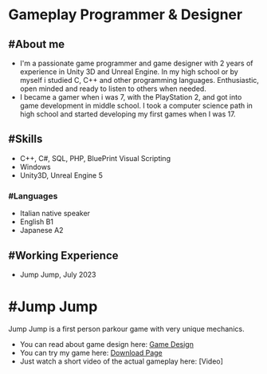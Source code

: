 # Gameplay Programmer & Designer


## #About me
- I'm a passionate game programmer and game designer with 2 years of experience in Unity 3D and Unreal Engine. In my high school or by myself i studied C, C++ and other programming languages. Enthusiastic, open minded and ready to listen to others when needed.
- I became a gamer when i was 7, with the PlayStation 2, and got into game development in middle school. I took a computer science path in high school and started developing my first games when I was 17.

## #Skills
- C++, C#, SQL, PHP, BluePrint Visual Scripting
- Windows
- Unity3D, Unreal Engine 5

### #Languages
- Italian native speaker
- English B1
- Japanese A2

## #Working Experience
- Jump Jump, July 2023

# #Jump Jump
Jump Jump is a first person parkour game with very unique mechanics.
- You can read about game design here: [Game Design](https://giusepperotondo03.github.io/JumpJump_Project.github.io-/)
- You can try my game here: [Download Page](https://giusepperotondo.itch.io/jump-jump)
- Just watch a short video of the actual gameplay here: [Video]

